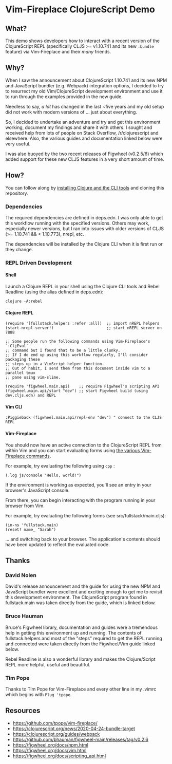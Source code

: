 # Vim-Fireplace ClojureScript Demo

## What?
This demo shows developers how to interact with a recent version of
the ClojureScript REPL (specifically CLJS >= v1.10.741 and its new `:bundle`
feature) via Vim-Fireplace and their _many_ friends.

## Why?
When I saw the announcement about ClojureScript 1.10.741 and its new NPM
and JavaScript bundler (e.g. Webpack) integration options, I decided to try to
resurrect my old Vim/ClojureScript development environment and use it to run
through the examples provided in the new guide.

Needless to say, _a lot_ has changed in the last ~five years and my old setup
did not work with modern versions of ... just about everything.

So, I decided to undertake an adventure and try and get this environment
working, document my findings and share it with others. I sought and received
help from lots of people on Stack Overflow, /r/clojurescript and elsewhere.
Also, the various guides and documentation linked below were very useful.

I was also buoyed by the two recent releases of Figwheel (v0.2.5/6) which added
support for these new CLJS features in a very short amount of time.

## How?
You can follow along by [installing Clojure and the CLI tools](https://www.clojure.org/guides/getting_started) and
cloning this repository.

### Dependencies
The required dependencies are defined in deps.edn. I was only able to get this
workflow running with the specified versions. Others may work, especially newer
versions, but I ran into issues with older versions of CLJS (>= 1.10.741 && < 1.10.773), nrepl, etc.

The dependencies will be installed by the Clojure CLI when it is first run or
they change.

### REPL Driven Development
#### Shell
Launch a Clojure REPL in your shell using the Clojure CLI tools and Rebel
Readline (using the alias defined in deps.edn):

`clojure -A:rebel`

#### Clojure REPL
```
(require '[fullstack.helpers :refer :all])  ;; import nREPL helpers
(start-nrepl-server!)                       ;; start nREPL server on 7888

;; Some people run the following commands using Vim-Fireplace's `:CljEval`
;; command but I found that to be a little clunky.
;; If I do end up using this workflow regularly, I'll consider packaging these
;; steps up in a VimScript helper function.
;; Out of habit, I send them from this document inside vim to a parallel tmux
;; pane using vim-slime.

(require 'figwheel.main.api)    ;; require Figwheel's scripting API
(figwheel.main.api/start "dev") ;; start Figwheel build (using dev.cljs.edn) and REPL
```

#### Vim CLI
```
:Piggieback (figwheel.main.api/repl-env "dev") " connect to the CLJS REPL
```

#### Vim-Fireplace
You should now have an active connection to the ClojureScript REPL from within
Vim and you can start evaluating forms using [the various Vim-Fireplace
commands](https://github.com/tpope/vim-fireplace/blob/master/doc/fireplace.txt#L126-L312).

For example, try evaluating the following using `cpp` :

`(.log js/console "Hello, world!")`

If the environment is working as expected, you'll see an entry in your
browser's JavaScript console.

From there, you can begin interacting with the program running in your browser
from Vim.

For example, try evaluating the following forms (see src/fullstack/main.cljs):

```
(in-ns 'fullstack.main)
(reset! name_ "Sarah")
```

... and switching back to your browser. The application's contents should have
been updated to reflect the evaluated code.

## Thanks
### David Nolen
David's release announcement and the guide for using the new NPM and JavaScript
bundler were excellent and exciting enough to get me to revisit this
development environment. The ClojureScript program found in fullstack.main was
taken directly from the guide, which is linked below.
### Bruce Hauman
Bruce's Figwheel library, documentation and guides were a tremendous help in
getting this environment up and running. The contents of fullstack.helpers and
most of the "steps" required to get the REPL running and connected were taken
directly from the Figwheel/Vim guide linked below.

Rebel Readline is also a wonderful library and makes the Clojure/Script REPL
more helpful, useful and beautiful.
### Tim Pope
Thanks to Tim Pope for Vim-Fireplace and every other line in my .vimrc which
begins with `Plug 'tpope`.

## Resources
- https://github.com/tpope/vim-fireplace/
- https://clojurescript.org/news/2020-04-24-bundle-target
- https://clojurescript.org/guides/webpack
- https://github.com/bhauman/figwheel-main/releases/tag/v0.2.6
- https://figwheel.org/docs/npm.html
- https://figwheel.org/docs/vim.html
- https://figwheel.org/docs/scripting_api.html
